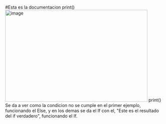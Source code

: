 #Esta es la documentacion
print()
<img width="456" height="294" alt="image" src="https://github.com/user-attachments/assets/d7e89607-28f3-4fab-b9c5-f0b6f0af8724" />
print()
Se da a ver como la condicion no se cumple en el primer ejemplo, funcionando el Else, y en los demas se da el If con el, "Este es el resultado del if verdadero", funcionando el If.
